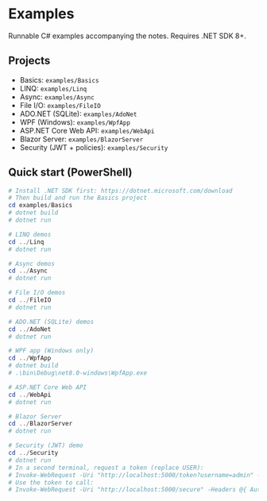 # Examples

Runnable C# examples accompanying the notes. Requires .NET SDK 8+.

## Projects
- Basics: `examples/Basics`
- LINQ: `examples/Linq`
- Async: `examples/Async`
 - File I/O: `examples/FileIO`
 - ADO.NET (SQLite): `examples/AdoNet`
 - WPF (Windows): `examples/WpfApp`
 - ASP.NET Core Web API: `examples/WebApi`
 - Blazor Server: `examples/BlazorServer`
 - Security (JWT + policies): `examples/Security`

## Quick start (PowerShell)

```powershell
# Install .NET SDK first: https://dotnet.microsoft.com/download
# Then build and run the Basics project
cd examples/Basics
# dotnet build
# dotnet run

# LINQ demos
cd ../Linq
# dotnet run

# Async demos
cd ../Async
# dotnet run

# File I/O demos
cd ../FileIO
# dotnet run

# ADO.NET (SQLite) demos
cd ../AdoNet
# dotnet run

# WPF app (Windows only)
cd ../WpfApp
# dotnet build
# .\bin\Debug\net8.0-windows\WpfApp.exe

# ASP.NET Core Web API
cd ../WebApi
# dotnet run

# Blazor Server
cd ../BlazorServer
# dotnet run

# Security (JWT) demo
cd ../Security
# dotnet run
# In a second terminal, request a token (replace USER):
# Invoke-WebRequest -Uri "http://localhost:5000/token?username=admin" -Method POST
# Use the token to call:
# Invoke-WebRequest -Uri "http://localhost:5000/secure" -Headers @{ Authorization = "Bearer <token>" }
```
